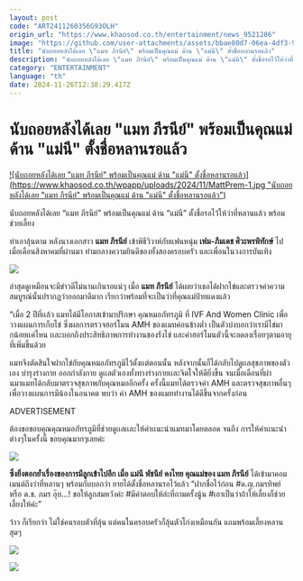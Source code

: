 ```yaml
---
layout: post
code: "ART2411260356G93OLH"
origin_url: "https://www.khaosod.co.th/entertainment/news_9521286"
image: "https://github.com/user-attachments/assets/bbae80d7-06ea-4df3-90c0-79b926d21fca"
title: "นับถอยหลังได้เลย \"แมท ภีรนีย์\" พร้อมเป็นคุณแม่ ด้าน \"แม่นี\" ตั้งชื่อหลานรอแล้ว"
description: "นับถอยหลังได้เลย \"แมท ภีรนีย์\" พร้อมเป็นคุณแม่ ด้าน \"แม่นี\" ตั้งชื่อรอไว้ให้ว่าที่หลานแล้ว พร้อมช่วยเลี้ยง"
category: "ENTERTAINMENT"
language: "th"
date: 2024-11-26T12:38:29.417Z
---
```


# นับถอยหลังได้เลย "แมท ภีรนีย์" พร้อมเป็นคุณแม่ ด้าน "แม่นี" ตั้งชื่อหลานรอแล้ว

[![นับถอยหลังได้เลย "แมท ภีรนีย์" พร้อมเป็นคุณแม่ ด้าน "แม่นี" ตั้งชื่อหลานรอแล้ว](https://www.khaosod.co.th/wpapp/uploads/2024/11/MattPrem-1.jpg "นับถอยหลังได้เลย "แมท ภีรนีย์" พร้อมเป็นคุณแม่ ด้าน "แม่นี" ตั้งชื่อหลานรอแล้ว")](https://www.khaosod.co.th/wpapp/uploads/2024/11/MattPrem-1.jpg)

นับถอยหลังได้เลย “แมท ภีรนีย์” พร้อมเป็นคุณแม่ ด้าน “แม่นี” ตั้งชื่อรอไว้ให้ว่าที่หลานแล้ว พร้อมช่วยเลี้ยง

ทำเอาลุ้นตาม หลังนางเอกสาว **แมท ภีรนีย์** เข้าพิธีวิวาห์กับแฟนหนุ่ม **เฟม-ภีมเดช ศิวะพรพิทักษ์** ไปเมื่อเดือนสิงหาคมที่ผ่านมา ท่ามกลางความยินดีของทั้งสองครอบครัว และเพื่อนในวงการบันเทิง

![](https://www.khaosod.co.th/wpapp/uploads/2024/11/MattPrem-4.png)

ล่าสุดดูเหมือนจะมีข่าวดีไม่นานเกินรอแน่ๆ เมื่อ **แมท ภีรนีย์** ได้เผยว่าเธอได้ฝากไข่และตรวจค่าความสมบูรณ์นั้นปรากฏว่าออกมาดีมาก เรียกว่าพร้อมที่จะเป็นว่าที่คุณแม่ป้ายแดงแล้ว

“เมื่อ 2 ปีที่เเล้ว แมทได้มีโอกาสเข้ามาปรึกษา คุณหมอภัทรภูมิ ที่ IVF And Women Clinic เพื่อวางแผนการเก็บไข่ ซึ่งผลการตรวจฮอร์โมน AMH ของแมทค่อนข้างต่ำ เป็นตัวบ่งบอกว่าเรามีไข่มากน้อยเเค่ไหน เเละบอกถึงประสิทธิภาพการทำงานของรังไข่ และค่าฮอร์โมนตัวนี้จะลดลงเรื่อยๆตามอายุที่เพิ่มขึ้นด้วย

แมทจึงตัดสินใจฝากไข่กับคุณหมอภัทรภูมิไว้ตั้งเเต่ตอนนั้น หลังจากนั้นก็ได้กลับไปดูเเลสุขภาพของตัวเอง บำรุงร่างกาย ออกกำลังกาย ดูเเลตัวเองทั้งทางร่างกายเเละจิตใจให้ดียิ่งขึ้น จนเมื่อเดือนที่ผ่านมาแมทได้กลับมาตรวจสุขภาพกับคุณหมออีกครั้ง ครั้งนี้แมทได้ตรวจค่า AMH และตรวจสุขภาพอื่นๆ เพื่อวางแผนการมีน้องในอนาคต พบว่า ค่า AMH ของแมททำงานได้ดีขึ้นจากครั้งก่อน

ADVERTISEMENT

ต้องขอขอบคุณคุณหมอภัทรภูมิที่ช่วยดูเเลเเละให้คำเเนะนำแมทมาโดยตลอด จนถึง การให้คำเเนะนำต่างๆในครั้งนี้ ขอบคุณมากๆเลยค่ะ

![](https://www.khaosod.co.th/wpapp/uploads/2024/11/MattPrem-1.png)

**ซึ่งยิ่งตอกย้ำเรื่องของการมีลูกเข้าไปอีก เมื่อ แม่นี พัชนีย์ คงไทย คุณแม่ของ แมท ภีรนีย์** ได้เข้ามาคอมเมนต์ถึงว่าที่หลานๆ พร้อมกับบอกว่า ยายได้ตั้งชื่อหลานรอไว้แล้ว “ฝากชื่อไว้ก่อน #ด.ญ.ภมรทิพย์ หรือ ด.ช. ภมร อุ๊บ…! ขอให้ลูกสมหวังค่ะ #มีคำตอบให้ล่ะที่ถามครั้งนู้น #เอาเป็นว่าถ้าให้เลี้ยงก็ช่วยเลี้ยงให้ค่ะ”

ว้าว ก็เรียกว่า ไม่ใช่คนรอบตัวที่ลุ้น แต่คนในครอบครัวก็ลุ้นตัวโก่งเหมือนกัน แถมพร้อมเลี้ยงหลานสุดๆ

![](https://www.khaosod.co.th/wpapp/uploads/2024/11/MattPrem-4.png)

![](https://www.khaosod.co.th/wpapp/uploads/2024/11/MattPrem-2.png)